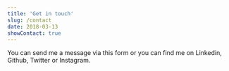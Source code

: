 ```yaml
---
title: 'Get in touch'
slug: /contact
date: 2018-03-13
showContact: true
---
```


You can send me a message via this form or you can find me on Linkedin, Github, Twitter or Instagram.
